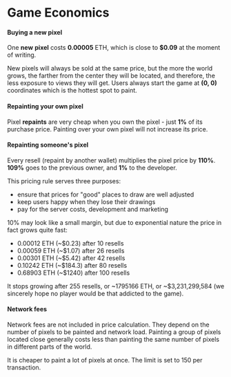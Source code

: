 # Game Economics

#### Buying a new pixel

One **new** **pixel** costs **0.00005** ETH, which is close to **$0.09** at the moment of writing.

New pixels will always be sold at the same price, but the more the world grows, the farther from the center they will be located, and therefore, the less exposure to views they will get. Users always start the game at **(0, 0)** coordinates which is the hottest spot to paint.

#### Repainting your own pixel

Pixel **repaints** are very cheap when you own the pixel - just **1%** of its purchase price. Painting over your own pixel will not increase its price.

#### Repainting someone's pixel

Every resell (repaint by another wallet) multiplies the pixel price by **110%**. **109%** goes to the previous owner, and **1%** to the developer.

This pricing rule serves three purposes:

* ensure that prices for "good" places to draw are well adjusted
* keep users happy when they lose their drawings
* pay for the server costs, development and marketing

10% may look like a small margin, but due to exponential nature the price in fact grows quite fast:

* 0.00012 ETH (\~$0.23) after 10 resells
* 0.00059 ETH (\~$1.07) after 26 resells
* 0.00301 ETH (\~$5.42) after 42 resells
* 0.10242 ETH (\~$184.3) after 80 resells
* 0.68903 ETH (\~$1240) after 100 resells

It stops growing after 255 resells, or \~1795166 ETH, or \~$3,231,299,584 (we sincerely hope no player would be that addicted to the game).

#### Network fees

Network fees are not included in price calculation. They depend on the number of pixels to be painted and network load. Painting a group of pixels located close generally costs less than painting the same number of pixels in different parts of the world.

It is cheaper to paint a lot of pixels at once. The limit is set to 150 per transaction.
